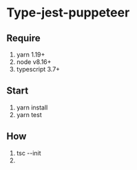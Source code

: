 # Type-jest-puppeteer

## Require

1. yarn 1.19+
2. node v8.16+
3. typescript 3.7+

## Start

1. yarn install
2. yarn test

## How

1. tsc --init
2. 